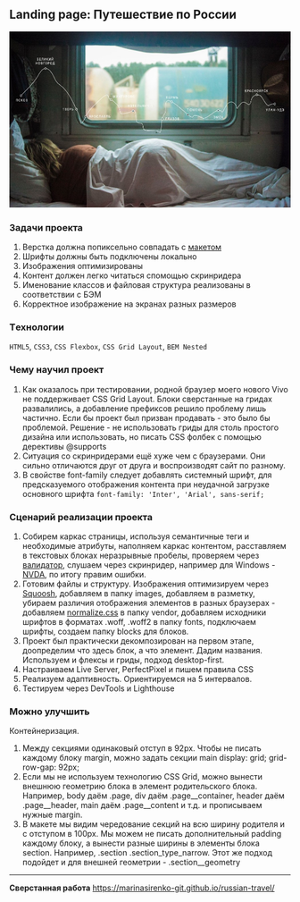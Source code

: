 Landing page: Путешествие по России
-------------
![фото из шапки сайта](https://github.com/MarinaSirenko-git/russian-travel/blob/master/images/lead-polka.jpg "")

### Задачи проекта
1. Верстка должна попиксельно совпадать с [макетом](https://www.figma.com/file/5S2WSbEFL6awjVWJ0NWL8Q/Sprint-3_-Russia-_-desktop-mobile?node-id=28503%3A0)
2. Шрифты должны быть подключены локально
3. Изображения оптимизированы
4. Контент должен легко читаться спомощью скринридера
5. Именование классов и файловая структура реализованы в соответствии с БЭМ
6. Корректное изображение на экранах разных размеров

### Tехнологии
`HTML5`, `CSS3`, `CSS Flexbox`, `CSS Grid Layout`, `BEM Nested`

### Чему научил проект
1. Как оказалось при тестировании, родной браузер моего нового Vivo не поддерживает CSS Grid Layout. Блоки сверстанные на гридах развалились, а добавление префиксов решило проблему лишь частично. Если бы проект был призван продавать - это было бы проблемой. Решение - не использовать гриды для столь простого дизайна или использовать, но писать CSS фолбек с помощью дерективы @supports
2. Ситуация со скринридерами ещё хуже чем с браузерами. Они сильно отличаются друг от друга и воспроизводят сайт по разному.
3. В свойстве font-family следует добавлять системный шрифт, для предсказуемого отображения контента при неудачной загрузке основного шрифта `font-family: 'Inter', 'Arial', sans-serif;`

### Сценарий реализации проекта
1. Собирем каркас страницы, используя семантичные теги и необходимые атрибуты, наполняем каркас контентом, расставляем в текстовых блоках неразрывные пробелы, проверяем через [валидатор](https://validator.w3.org/#validate_by_input), слушаем через скринридер, например для Windows - [NVDA](https://nvda.ru/), по итогу правим ошибки.
2. Готовим файлы и структуру. Изображения оптимизируем через [Squoosh](https://squoosh.app/), добавляем в папку images, добавляем в разметку, убираем различия отображения элементов в разных браузерах - добавляем [normalize.css](https://necolas.github.io/normalize.css/) в папку vendor, добавляем исходники шрифтов в форматах .woff, .woff2 в папку fonts, подключаем шрифты, создаем папку blocks для блоков.
3. Проект был практически декомпозирован на первом этапе, доопределим что здесь блок, а что элемент. Дадим названия. Используем и флексы и гриды, подход desktop-first.
4. Настраиваем Live Server, PerfectPixel и пишем правила CSS
5. Реализуем адаптивность. Ориентируемся на 5 интервалов.
6. Тестируем через DevTools и Lighthouse

### Можно улучшить
Контейнеризация.
1. Между секциями одинаковый отступ в 92px. Чтобы не писать каждому блоку margin, можно задать секции main display: grid; grid-row-gap: 92px;
2. Если мы не используем технологию CSS Grid, можно вынести внешнюю геометрию блока в элемент родительского блока. Например, body даём .page, div даём .page__container, header даём .page__header,  main даём .page__content и т.д. и прописываем нужные margin.
3. В макете мы видим чередование секций на всю ширину родителя и с отступом в 100px. Мы можем не писать дополнительный padding каждому блоку, а вынести разные ширины в элементы блока section. Например, .section .section_type_narrow. Этот же подход подойдет и для внешней геометрии - .section__geometry

-------------
**Сверстанная работа** https://marinasirenko-git.github.io/russian-travel/

